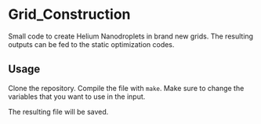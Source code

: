 # Grid_Construction
Small code to create Helium Nanodroplets in brand new grids. The resulting outputs can be fed to the static optimization codes.

## Usage
Clone the repository. Compile the file with ```make```. Make sure to change the variables that you want to use in the input.

The resulting file will be saved.